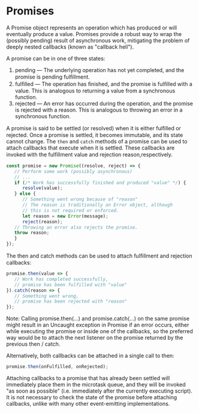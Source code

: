 # Promises

A Promise object represents an operation which has produced or will eventually produce a value. Promises provide a robust way to wrap the (possibly pending) result of asynchronous work, mitigating the problem of deeply nested callbacks (known as "callback hell").

A promise can be in one of three states:
1. pending — The underlying operation has not yet completed, and the promise is pending fulﬁllment.
2. fulﬁlled — The operation has ﬁnished, and the promise is fulﬁlled with a value. This is analogous to returning a value from a synchronous function.
3. rejected — An error has occurred during the operation, and the promise is rejected with a reason. This is analogous to throwing an error in a synchronous function.

A promise is said to be settled (or resolved) when it is either fulﬁlled or rejected. Once a promise is settled, it becomes immutable, and its state cannot change. The `then` and `catch` methods of a promise can be used to attach callbacks that execute when it is settled. These callbacks are invoked with the fulﬁllment value and rejection reason,respectively.

```js
const promise = new Promise((resolve, reject) => {
   // Perform some work (possibly asynchronous)
   // ...
   if (/* Work has successfully finished and produced "value" */) {
      resolve(value);
   } else {
      // Something went wrong because of "reason"
      // The reason is traditionally an Error object, although
      // this is not required or enforced.
      let reason = new Error(message);
      reject(reason);
   // Throwing an error also rejects the promise.
   throw reason;
   }
});
```

The then and catch methods can be used to attach fulﬁllment and rejection callbacks:

```js
promise.then(value => {
   // Work has completed successfully,
   // promise has been fulfilled with "value"
}).catch(reason => {
   // Something went wrong,
   // promise has been rejected with "reason"
});
```

Note: Calling promise.then(...) and promise.catch(...) on the same promise might result in an Uncaught exception in Promise if an error occurs, either while executing the promise or inside one of the callbacks, so the preferred way would be to attach the next listener on the promise returned by the previous then / catch.

Alternatively, both callbacks can be attached in a single call to then:

```js
promise.then(onFulfilled, onRejected);
```

Attaching callbacks to a promise that has already been settled will immediately place them in the microtask queue, and they will be invoked "as soon as possible" (i.e. immediately after the currently executing script). It is not necessary to check the state of the promise before attaching callbacks, unlike with many other event-emitting implementations.
